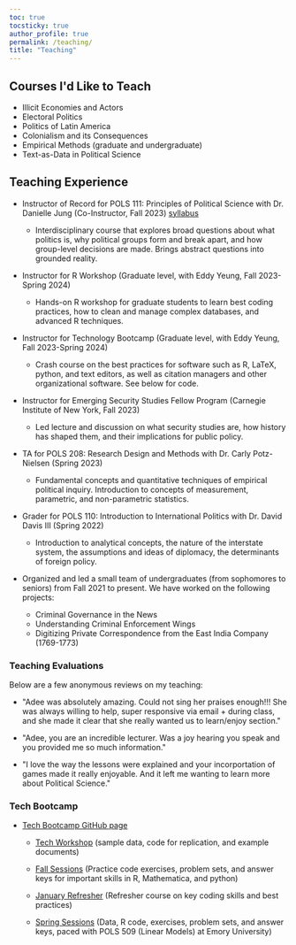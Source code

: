 ```yaml
---
toc: true
tocsticky: true
author_profile: true
permalink: /teaching/
title: "Teaching"
---
```



## Courses I'd Like to Teach

* Illicit Economies and Actors
* Electoral Politics
* Politics of Latin America
* Colonialism and its Consequences
* Empirical Methods (graduate and undergraduate)
* Text-as-Data in Political Science



## Teaching Experience

* Instructor of Record for POLS 111: Principles of Political Science with Dr. Danielle Jung (Co-Instructor, Fall 2023) [syllabus](https://www.dropbox.com/scl/fi/3dp34mh6ppso01375n1dp/POLS_111_F2023.pdf?rlkey=qpkrw0388b0vjisspekycvkcy&dl=0)
  * Interdisciplinary course that explores broad questions about what politics is, why political groups form and break apart, and how group-level decisions are made. Brings abstract questions into grounded reality.

* Instructor for R Workshop (Graduate level, with Eddy Yeung, Fall 2023-Spring 2024)
  * Hands-on R workshop for graduate students to learn best coding practices, how to clean and manage complex databases, and advanced R techniques. 

* Instructor for Technology Bootcamp (Graduate level, with Eddy Yeung, Fall 2023-Spring 2024)
  * Crash course on the best practices for software such as R, LaTeX, python, and text editors, as well as citation managers and other organizational software. See below for code.

* Instructor for Emerging Security Studies Fellow Program (Carnegie Institute of New York, Fall 2023)
  * Led lecture and discussion on what security studies are, how history has shaped them, and their implications for public policy.

* TA for POLS 208: Research Design and Methods with Dr. Carly Potz-Nielsen (Spring 2023)
  * Fundamental concepts and quantitative techniques of empirical political inquiry. Introduction to concepts of measurement, parametric, and non-parametric statistics.


* Grader for POLS 110: Introduction to International Politics with Dr. David Davis III (Spring 2022)
  * Introduction to analytical concepts, the nature of the interstate system, the assumptions and ideas of diplomacy, the determinants of foreign policy.

* Organized and led a small team of undergraduates (from sophomores to seniors) from Fall 2021 to present. We have worked on the following projects:
  * Criminal Governance in the News
  * Understanding Criminal Enforcement Wings
  * Digitizing Private Correspondence from the East India Company (1769-1773)

### Teaching Evaluations

Below are a few anonymous reviews on my teaching:
​
* "Adee was absolutely amazing. Could not sing her praises enough!!! She was always willing to help, super responsive via email + during class, and she
made it clear that she really wanted us to learn/enjoy section."

* "Adee, you are an incredible lecturer. Was a joy hearing you speak and you provided me so much information."

* "I love the way the lessons were explained and your incorportation of games made it really enjoyable. And it left me wanting to learn more about Political Science."



### Tech Bootcamp

* [Tech Bootcamp GitHub page](https://github.com/adeeweller/R_Workshop/tree/main)

    * [Tech Workshop](https://github.com/adeeweller/R_Workshop/tree/main/tech_bootcamp) (sample data, code for replication, and example documents)

    * [Fall Sessions](https://github.com/adeeweller/R_Workshop/tree/main/Fall_Sessions) (Practice code exercises, problem sets, and answer keys for important skills in R, Mathematica, and python)

    * [January Refresher](https://github.com/adeeweller/R_Workshop/tree/main/January_Refresher) (Refresher course on key coding skills and best practices)

    * [Spring Sessions](https://github.com/adeeweller/R_Workshop/tree/main/Spring_Sessions) (Data, R code, exercises, problem sets, and answer keys, paced with POLS 509 (Linear Models) at Emory University)
